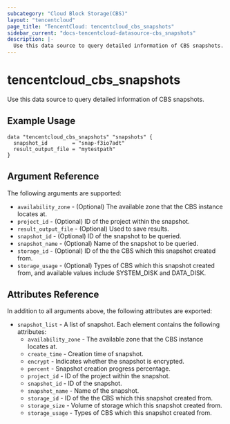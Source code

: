 ```yaml
---
subcategory: "Cloud Block Storage(CBS)"
layout: "tencentcloud"
page_title: "TencentCloud: tencentcloud_cbs_snapshots"
sidebar_current: "docs-tencentcloud-datasource-cbs_snapshots"
description: |-
  Use this data source to query detailed information of CBS snapshots.
---
```


# tencentcloud_cbs_snapshots

Use this data source to query detailed information of CBS snapshots.

## Example Usage

```hcl
data "tencentcloud_cbs_snapshots" "snapshots" {
  snapshot_id        = "snap-f3io7adt"
  result_output_file = "mytestpath"
}
```

## Argument Reference

The following arguments are supported:

* `availability_zone` - (Optional) The available zone that the CBS instance locates at.
* `project_id` - (Optional) ID of the project within the snapshot.
* `result_output_file` - (Optional) Used to save results.
* `snapshot_id` - (Optional) ID of the snapshot to be queried.
* `snapshot_name` - (Optional) Name of the snapshot to be queried.
* `storage_id` - (Optional) ID of the the CBS which this snapshot created from.
* `storage_usage` - (Optional) Types of CBS which this snapshot created from, and available values include SYSTEM_DISK and DATA_DISK.

## Attributes Reference

In addition to all arguments above, the following attributes are exported:

* `snapshot_list` - A list of snapshot. Each element contains the following attributes:
  * `availability_zone` - The available zone that the CBS instance locates at.
  * `create_time` - Creation time of snapshot.
  * `encrypt` - Indicates whether the snapshot is encrypted.
  * `percent` - Snapshot creation progress percentage.
  * `project_id` - ID of the project within the snapshot.
  * `snapshot_id` - ID of the snapshot.
  * `snapshot_name` - Name of the snapshot.
  * `storage_id` - ID of the the CBS which this snapshot created from.
  * `storage_size` - Volume of storage which this snapshot created from.
  * `storage_usage` - Types of CBS which this snapshot created from.


